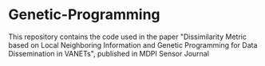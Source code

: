# Genetic-Programming
This repository contains the code used in the paper "Dissimilarity Metric based on Local Neighboring Information and Genetic Programming for Data Dissemination in VANETs", published in MDPI Sensor Journal

